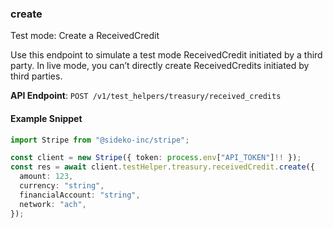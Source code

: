 
### create <a name="create"></a>
Test mode: Create a ReceivedCredit

<p>Use this endpoint to simulate a test mode ReceivedCredit initiated by a third party. In live mode, you can’t directly create ReceivedCredits initiated by third parties.</p>

**API Endpoint**: `POST /v1/test_helpers/treasury/received_credits`

#### Example Snippet

```typescript
import Stripe from "@sideko-inc/stripe";

const client = new Stripe({ token: process.env["API_TOKEN"]!! });
const res = await client.testHelper.treasury.receivedCredit.create({
  amount: 123,
  currency: "string",
  financialAccount: "string",
  network: "ach",
});
```
